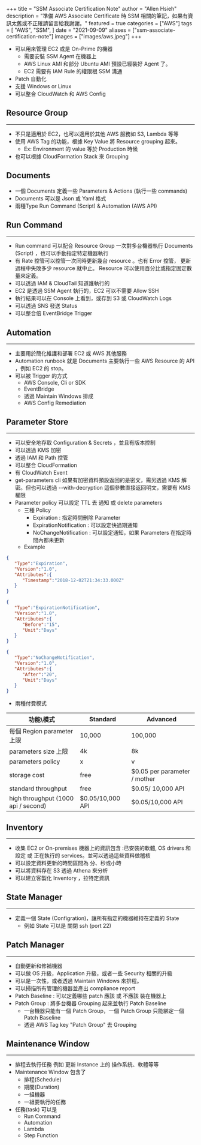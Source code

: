 +++
title = "SSM Associate Certification Note"
author = "Allen Hsieh"
description = "準備 AWS Associate Certificate 時 SSM 相關的筆記，如果有資訊太舊或不正確請留言給我謝謝。"
featured = true
categories = ["AWS"]
tags = [
    "AWS",
    "SSM",
]
date = "2021-09-09"
aliases = ["ssm-associate-certification-note"]
images = ["images/aws.jpeg"]
+++

- 可以用來管理 EC2 或是 On-Prime 的機器
  - 需要安裝 SSM Agent 在機器上
  - AWS Linux AMI 和部分 Ubuntu AMI 預設已經裝好 Agent 了。
  - EC2 需要有 IAM Rule 的權限根 SSM 溝通
- Patch 自動化
- 支援 Windows or Linux
- 可以整合 CloudWatch 和 AWS Config

## Resource Group
---
- 不只是適用於 EC2，也可以適用於其他 AWS 服務如 S3, Lambda 等等
- 使用 AWS Tag 的功能，根據 Key Value 將 Resource grouping 起來。
  - Ex: Environment 的 value 等於 Production 時候
- 也可以根據 CloudFormation Stack 來 Grouping

## Documents
- 一個 Documents 定義一些 Parameters & Actions (執行一些 commands)
- Documents 可以是 Json 或 Yaml 格式
- 兩種Type Run Command (Script) & Automation (AWS API)

## Run Command
---
- Run command 可以配合 Resource Group 一次對多台機器執行 Documents (Script) ，也可以手動指定特定機器執行
- 有 Rate 控管可以控管一次同時更新幾台 resource 。也有 Error 控管， 更新過程中失敗多少 resource 就中止。 Resource 可以使用百分比或指定固定數量來定義。 
- 可以透過 IAM & CloudTail 知道誰執行的
- EC2 是透過 SSM Agent 執行的，EC2 可以不需要 Allow SSH
- 執行結果可以在 Console 上看到，或存到 S3 或 CloudWatch Logs  
- 可以透過 SNS 發送 Status
- 可以整合倍 EventBridge Trigger

## Automation
---
- 主要用於簡化維護和部署 EC2 或 AWS 其他服務
- Automation runbook 就是 Documents 主要執行一些 AWS Resource 的 API ，例如 EC2 的 stop。
- 可以被 Trigger 的方式
   - AWS Console, Cli or SDK
   - EventBridge
   - 透過 Maintain Windows 排成
   - AWS Config Remediation 

## Parameter Store
---
- 可以安全地存取 Configuration & Secrets  ，並且有版本控制
- 可以透過 KMS 加密
- 透過 IAM 和 Path 控管
- 可以整合 CloudFormation 
- 有 CloudWatch Event 
- get-parameters cli 如果有加密資料預設返回的是密文，需另透過 KMS 解密。但也可以透過  --with-decryption 這個參數直接返回明文，需要有 KMS 權限
- Parameter policy 可以設定 TTL 去 通知 或 delete parameters 
   - 三種 Policy
      - Expiration : 指定時間刪除 Parameter 	
      - ExpirationNotification : 可以設定快過期通知
      - NoChangeNotification  : 可以設定通知，如果 Parameters 在指定時間內都未更新 
   - Example
```json
{
   "Type":"Expiration",
   "Version":"1.0",
   "Attributes":{
      "Timestamp":"2018-12-02T21:34:33.000Z"
   }
}

{
   "Type":"ExpirationNotification",
   "Version":"1.0",
   "Attributes":{
      "Before":"15",
      "Unit":"Days"
   }
}

{
   "Type":"NoChangeNotification",
   "Version":"1.0",
   "Attributes":{
      "After":"20",
      "Unit":"Days"
   }
}
```
- 兩種付費模式

| 功能\模式 | Standard | Advanced |
|------|-----|-----|
| 每個 Region parameter 上限 | 10,000 | 100,000 |
| parameters size 上限 | 4k| 8k|
| parameters policy | x | v |
| storage cost | free | $0.05 per parameter / mother|
| standard throughput | free | $0.05/ 10,000 API |
| high  throughput (1000 api / second) | $0.05/10,000 API | $0.05/10,000 API |


## Inventory 
---
- 收集 EC2 or On-premises 機器上的資訊包含 :已安裝的軟體, OS drivers 和 設定 或 正在執行的 services。並可以透過這些資料做稽核
- 可以設定資料更新的時間區間為 分、秒或小時
- 可以將資料存在 S3 透過 Athena 來分析
- 可以建立客製化 Inventory ，拉特定資訊


## State Manager
---
- 定義一個 State  (Configration)，讓所有指定的機器維持在定義的 State
   - 例如 State 可以是 關閉 ssh (port 22)

## Patch Manager
---
- 自動更新和修補機器
- 可以做 OS 升級，Application 升級，或者一些 Security 相關的升級
- 可以是一次性，或者透過 Maintain Windows 來排程。
- 可以掃描所有管理的機器並產出 compliance report 
- Patch Baseline : 可以定義哪些 patch 應該 或 不應該 裝在機器上
- Patch Group : 將多台機器 Grouping 起來並執行 Patch Baseline 
   - 一台機器只能有一個 Patch Group，一個 Patch Group 只能綁定一個 Patch Baseline
   - 透過 AWS Tag key "Patch Group" 去 Grouping

## Maintenance Window
---
- 排程去執行任務 例如 更新 Instance 上的 操作系統、軟體等等
- Maintenance Window 包含了
   - 排程(Schedule)
   - 期間(Duration) 
   - 一組機器
   - 一組要執行的任務
- 任務(task) 可以是
  - Run Command
  - Automation 
  - Lambda
  - Step Function
